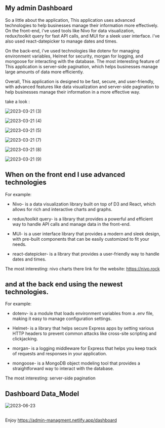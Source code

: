 ## My admin Dashboard


So a little about the application,
This application uses advanced technologies to help businesses manage their information more effectively. On the front-end, i've used tools like Nivo for data visualization, redux/toolkit query for fast API calls, and MUI for a sleek user interface. i've also used react-datepicker to manage dates and times.

On the back-end, i've used technologies like dotenv for managing environment variables, Helmet for security, morgan for logging, and mongoose for interacting with the database. The most interesting feature of This application is server-side pagination, which helps businesses manage large amounts of data more efficiently.

Overall, This application is designed to be fast, secure, and user-friendly, with advanced features like data visualization and server-side pagination to help businesses manage their information in a more effective way.

take a look : 


![2023-03-21 (3)](https://user-images.githubusercontent.com/102303153/226630788-10026255-e9ee-4d6c-9f31-a189b1f6c9e3.png)

![2023-03-21 (4)](https://user-images.githubusercontent.com/102303153/226631191-36cec61b-0bb5-4a1f-9842-72cee4d2945f.png)

![2023-03-21 (5)](https://user-images.githubusercontent.com/102303153/226631259-2c173c7d-0ac8-4cec-9d0f-a030949e7a0f.png)

![2023-03-21 (7)](https://user-images.githubusercontent.com/102303153/226631303-e80070bb-95bd-4f4e-bd8a-6de7d4fdb1cd.png)

![2023-03-21 (8)](https://user-images.githubusercontent.com/102303153/226631355-41594175-a42b-4de5-9608-58b66fad9792.png)

![2023-03-21 (9)](https://user-images.githubusercontent.com/102303153/226631371-5c649060-610e-43e3-8450-adb5b20c319c.png)



 ## When on the front end I use advanced technologies
  For example:
  
 + Nivo- is a data visualization library built on top of D3 and React, which allows for rich and interactive charts and graphs.
 
+ redux/toolkit query- is a library that provides a powerful and efficient way to handle API calls and manage data in the front-end.

+ MUI- is a user interface library that provides a modern and sleek design, with pre-built components that can be easily customized to fit your needs.

+ react-datepicker- is a library that provides a user-friendly way to handle dates and times.

The most interesting:
nivo charts
there link for the website: https://nivo.rock






## and at the back end using the newest technologies.

For example:

+ dotenv- is a module that loads environment variables from a .env file, making it easy to manage configuration settings.

+ Helmet- is a library that helps secure Express apps by setting various HTTP headers to prevent common attacks like cross-site scripting and clickjacking.

+ morgan- is a logging middleware for Express that helps you keep track of requests and responses in your application.

+ mongoose- is a MongoDB object modeling tool that provides a straightforward way to interact with the database.

The most interesting:
server-side pagination



## Dashboard Data_Model

![2023-06-23](https://github.com/Dawitlior/Admin-Dashboard./assets/102303153/412e84c0-f8d2-4ba8-a277-6956cbef5c1b)





##

Enjoy
https://admin-managment.netlify.app/dashboard

##


